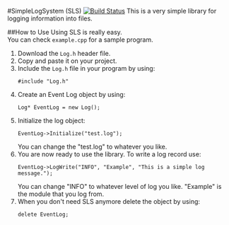 #SimpleLogSystem (SLS) [![Build Status](https://travis-ci.org/Kamaropoulos/SimpleLogSystem.svg?branch=master)](https://travis-ci.org/KostasLifeboy/SimpleLogSystem)
This is a very simple library for logging information into files.

##How to Use
Using SLS is really easy.  
You can check `example.cpp` for a sample program.

1. Download the `Log.h` header file.    
2. Copy and paste it on your project.    
3. Include the `Log.h` file in your program by using:  
   ```
   #include "Log.h"
   ```    
4. Create an Event Log object by using:  
   ```
   Log* EventLog = new Log();
   ```  
5. Initialize the log object:  
   ```
   EventLog->Initialize("test.log");
   ```  
   You can change the "test.log" to whatever you like.  
6. You are now ready to use the library. To write a log record use:  
   ```
   EventLog->LogWrite("INFO", "Example", "This is a simple log message.");
   ```  
   You can change "INFO" to whatever level of log you like. "Example" is the module that you log from.  
7. When you don't need SLS anymore delete the object by using:  
   ```
   delete EventLog;
   ```  
